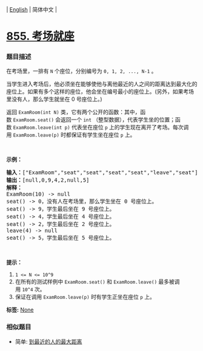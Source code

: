 | [English](README_EN.md) | 简体中文 |

# [855. 考场就座](https://leetcode-cn.com/problems/exam-room)
 ### 题目描述
<p>在考场里，一排有&nbsp;<code>N</code>&nbsp;个座位，分别编号为&nbsp;<code>0, 1, 2, ..., N-1</code>&nbsp;。</p>

<p>当学生进入考场后，他必须坐在能够使他与离他最近的人之间的距离达到最大化的座位上。如果有多个这样的座位，他会坐在编号最小的座位上。(另外，如果考场里没有人，那么学生就坐在 0 号座位上。)</p>

<p>返回&nbsp;<code>ExamRoom(int N)</code>&nbsp;类，它有两个公开的函数：其中，函数&nbsp;<code>ExamRoom.seat()</code>&nbsp;会返回一个&nbsp;<code>int</code>&nbsp;（整型数据），代表学生坐的位置；函数&nbsp;<code>ExamRoom.leave(int p)</code>&nbsp;代表坐在座位 <code>p</code> 上的学生现在离开了考场。每次调用&nbsp;<code>ExamRoom.leave(p)</code>&nbsp;时都保证有学生坐在座位&nbsp;<code>p</code>&nbsp;上。</p>

<p>&nbsp;</p>

<p><strong>示例：</strong></p>

<pre><strong>输入：</strong>[&quot;ExamRoom&quot;,&quot;seat&quot;,&quot;seat&quot;,&quot;seat&quot;,&quot;seat&quot;,&quot;leave&quot;,&quot;seat&quot;], [[10],[],[],[],[],[4],[]]
<strong>输出：</strong>[null,0,9,4,2,null,5]
<strong>解释：</strong>
ExamRoom(10) -&gt; null
seat() -&gt; 0，没有人在考场里，那么学生坐在 0 号座位上。
seat() -&gt; 9，学生最后坐在 9 号座位上。
seat() -&gt; 4，学生最后坐在 4 号座位上。
seat() -&gt; 2，学生最后坐在 2 号座位上。
leave(4) -&gt; null
seat() -&gt; 5，学生最后坐在 5 号座位上。
</pre>

<p>&nbsp;</p>

<p><strong>提示：</strong></p>

<ol>
	<li><code>1 &lt;= N &lt;= 10^9</code></li>
	<li>在所有的测试样例中&nbsp;<code>ExamRoom.seat()</code>&nbsp;和&nbsp;<code>ExamRoom.leave()</code>&nbsp;最多被调用&nbsp;<code>10^4</code>&nbsp;次。</li>
	<li>保证在调用&nbsp;<code>ExamRoom.leave(p)</code>&nbsp;时有学生正坐在座位 <code>p</code> 上。</li>
</ol>

**标签:**  [None](https://leetcode-cn.com/tag/ordered-map) 
 ### 相似题目
- 简单:	[到最近的人的最大距离](https://leetcode-cn.com/problems/maximize-distance-to-closest-person) 
